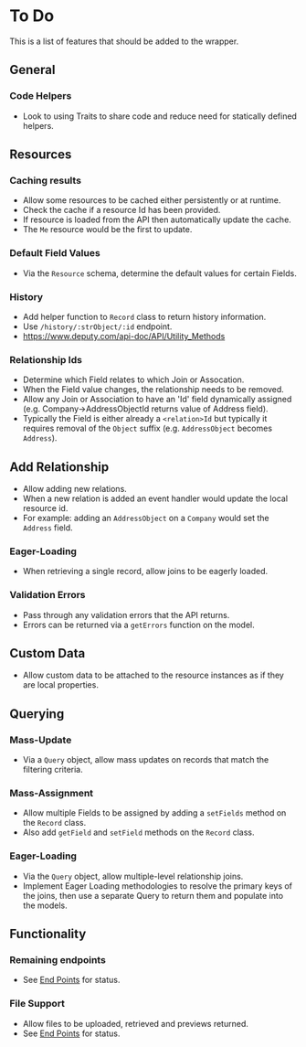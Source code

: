 # To Do

This is a list of features that should be added to the wrapper.

## General

### Code Helpers

* Look to using Traits to share code and reduce need for statically defined helpers.

## Resources

### Caching results

* Allow some resources to be cached either persistently or at runtime.
* Check the cache if a resource Id has been provided.
* If resource is loaded from the API then automatically update the cache.
* The `Me` resource would be the first to update.

### Default Field Values

* Via the `Resource` schema, determine the default values for certain Fields.

### History

* Add helper function to `Record` class to return history information.
* Use `/history/:strObject/:id` endpoint.
* https://www.deputy.com/api-doc/API/Utility_Methods

### Relationship Ids

* Determine which Field relates to which Join or Assocation.
* When the Field value changes, the relationship needs to be removed.
* Allow any Join or Association to have an 'Id' field dynamically assigned (e.g. Company->AddressObjectId returns value of Address field).
* Typically the Field is either already a `<relation>Id` but typically it requires removal of the `Object` suffix (e.g. `AddressObject` becomes `Address`). 

## Add Relationship

* Allow adding new relations.
* When a new relation is added an event handler would update the local resource id.
* For example: adding an `AddressObject` on a `Company` would set the `Address` field.

### Eager-Loading

* When retrieving a single record, allow joins to be eagerly loaded.

### Validation Errors

* Pass through any validation errors that the API returns.
* Errors can be returned via a `getErrors` function on the model.

## Custom Data

* Allow custom data to be attached to the resource instances as if they are local properties.

## Querying

### Mass-Update

* Via a `Query` object, allow mass updates on records that match the filtering criteria.

### Mass-Assignment

* Allow multiple Fields to be assigned by adding a `setFields` method on the `Record` class.
* Also add `getField` and `setField` methods on the `Record` class.

### Eager-Loading

* Via the `Query` object, allow multiple-level relationship joins.
* Implement Eager Loading methodologies to resolve the primary keys of the joins, then use a separate Query to return them and populate into the models.

## Functionality

### Remaining endpoints

* See [End Points](endpoints.md) for status.

### File Support

* Allow files to be uploaded, retrieved and previews returned.
* See [End Points](endpoints.md) for status.
